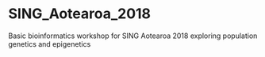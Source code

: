 # SING_Aotearoa_2018
Basic bioinformatics workshop for SING Aotearoa 2018 exploring population genetics and epigenetics
